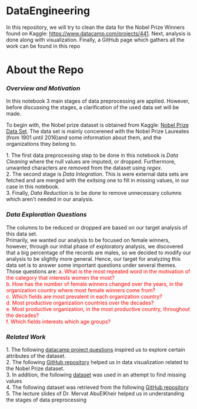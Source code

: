 # DataEngineering
In this repository, we will try to clean the data for the Nobel Prize Winners found on Kaggle:  https://www.datacamp.com/projects/441. Next, analysis is done along with visualization. Finally, a GitHub page which gathers all the work can be found in this repo

# About the Repo

### _Overview and Motivation_

In this notebook 3 main stages of data preprocessing are applied. However, before discussing the stages, a clarification of the used data set will be made.  

To begin with, the Nobel prize dataset is obtained from Kaggle: [Nobel Prize Data Set](https://www.datacamp.com/projects/441). The data set is mainly concerened with the Nobel Prize Laureates (from 1901 until 2016)and some information about them, and the organizations they belong to.  

1\. The first data preprocessing step to be done in this notebook is _Data Cleaning_ where the null values are imputed, or dropped. Furthermore, unwanted characters are removed from the dataset using _regex_.  
2\. The second stage is _Data Integration_. This is were external data sets are fetched and are merged with the exitsing one to fill in missing values, in our case in this notebook.  
3\. Finally, _Data Reduction_ is to be done to remove unnecessary columns which aren't needed in our analysis.

### _Data Exploration Questions_

The columns to be reduced or dropped are based on our target analysis of this data set.  
Primarily, we wanted our analysis to be focused on female winners, however, through our initial phase of exploratory analysis, we discovered that a big percentage of the records are males, so we decided to modify our analysis to be slightly more general. Hence, our target for analyzing this data set is to answer some important questions under several themes. Those questions are: <span style="color:red">a. What is the most repeated word in the motivation of the category that interests women the most?</span>  
<span style="color:red">b. How has the number of female winners changed over the years, in the organization country where most female winners come from?</span>  
<span style="color:red">c. Which fields are most prevalent in each organization country?</span>  
<span style="color:red">d. Most productive organization countries over the decades?</span>  
<span style="color:red">e. Most productive organization, in the most productive country, throughout the decades?</span>  
<span style="color:red">f. Which fields interests which age groups?</span>  

### _Related Work_

1\. The following [datacamp project questions](https://www.datacamp.com/projects/309 ) inspired us to explore certain attributes of the dataset.  
2\. The following [GitHub repository](https://github.com/Oysiyl/DataCamp_Solutions_Python/tree/master/A%20Visual%20History%20of%20Nobel%20Prize%20Winners) helped us in data visualization related to the Nobel Prize dataset.  
3\. In addition, the following [dataset](https://dataverse.harvard.edu/dataset.xhtml?persistentId=doi:10.7910/DVN/6NJ5RN) was used in an attempt to find missing values  
4\. The following dataset was retrieved from the following [GitHub repository](https://github.com/Oysiyl/DataCamp_Solutions_Python/tree/master/A%20Visual%20History%20of%20Nobel%20Prize%20Winners/datasets?fbclid=IwAR1mcQVYCAtV9kuvMTuYFZn57RIp349HtELfGQTuUYRzw00zGPY-WE8J-4A)  
5\. The lecture slides of Dr. Mervat AbuElKheir helped us in understanding the stages of data preprocessing
